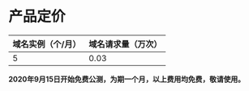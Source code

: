 # 产品定价

| 域名实例（个/月） | 域名请求量（万次） | 
| ---- | ---- |
| 5 | 0.03 | 

**2020年9月15日开始免费公测，为期一个月，以上费用均免费，敬请使用。**
